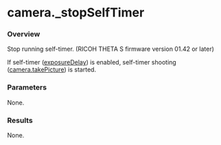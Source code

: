 # camera.\_stopSelfTimer

### Overview

Stop running self-timer. (RICOH THETA S firmware version 01.42 or later)

If self-timer ([exposureDelay](../options/exposure_delay.md)) is enabled, self-timer shooting ([camera.takePicture](camera.take_picture.md)) is started.

### Parameters

None.

### Results

None.
